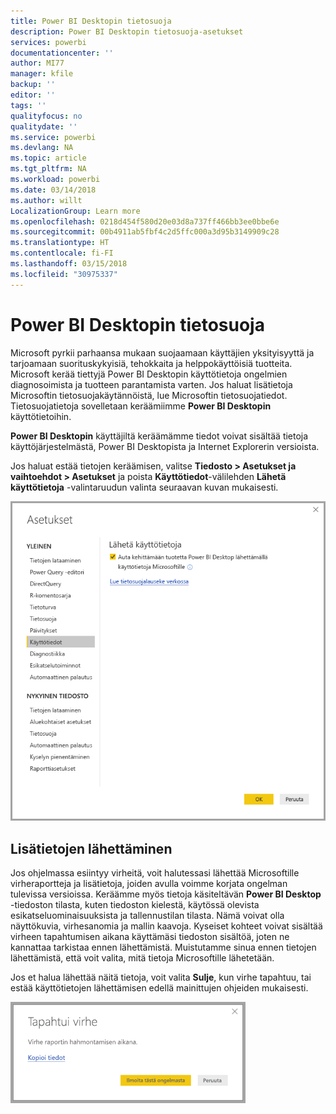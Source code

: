 ```yaml
---
title: Power BI Desktopin tietosuoja
description: Power BI Desktopin tietosuoja-asetukset
services: powerbi
documentationcenter: ''
author: MI77
manager: kfile
backup: ''
editor: ''
tags: ''
qualityfocus: no
qualitydate: ''
ms.service: powerbi
ms.devlang: NA
ms.topic: article
ms.tgt_pltfrm: NA
ms.workload: powerbi
ms.date: 03/14/2018
ms.author: willt
LocalizationGroup: Learn more
ms.openlocfilehash: 0218d454f580d20e03d8a737ff466bb3ee0bbe6e
ms.sourcegitcommit: 00b4911ab5fbf4c2d5ffc000a3d95b3149909c28
ms.translationtype: HT
ms.contentlocale: fi-FI
ms.lasthandoff: 03/15/2018
ms.locfileid: "30975337"
---
```

# <a name="power-bi-desktop-privacy"></a>Power BI Desktopin tietosuoja

Microsoft pyrkii parhaansa mukaan suojaamaan käyttäjien yksityisyyttä ja tarjoamaan suorituskykyisiä, tehokkaita ja helppokäyttöisiä tuotteita. Microsoft kerää tiettyjä Power BI Desktopin käyttötietoja ongelmien diagnosoimista ja tuotteen parantamista varten. Jos haluat lisätietoja Microsoftin tietosuojakäytännöistä, lue Microsoftin tietosuojatiedot. Tietosuojatietoja sovelletaan keräämiimme **Power BI Desktopin** käyttötietoihin.
 
**Power BI Desktopin** käyttäjiltä keräämämme tiedot voivat sisältää tietoja käyttöjärjestelmästä, Power BI Desktopista ja Internet Explorerin versioista. 
 
Jos haluat estää tietojen keräämisen, valitse **Tiedosto > Asetukset ja vaihtoehdot > Asetukset** ja poista **Käyttötiedot**-välilehden **Lähetä käyttötietoja** -valintaruudun valinta seuraavan kuvan mukaisesti.

![Käyttötietojen lähettämisen asetukset](media/desktop-privacy/privacy_01.png)

## <a name="sending-additional-information"></a>Lisätietojen lähettäminen

Jos ohjelmassa esiintyy virheitä, voit halutessasi lähettää Microsoftille virheraportteja ja lisätietoja, joiden avulla voimme korjata ongelman tulevissa versioissa. Keräämme myös tietoja käsiteltävän **Power BI Desktop** -tiedoston tilasta, kuten tiedoston kielestä, käytössä olevista esikatseluominaisuuksista ja tallennustilan tilasta. Nämä voivat olla näyttökuvia, virhesanomia ja mallin kaavoja. Kyseiset kohteet voivat sisältää virheen tapahtumisen aikana käyttämäsi tiedoston sisältöä, joten ne kannattaa tarkistaa ennen lähettämistä. Muistutamme sinua ennen tietojen lähettämistä, että voit valita, mitä tietoja Microsoftille lähetetään.  
 
Jos et halua lähettää näitä tietoja, voit valita **Sulje**, kun virhe tapahtuu, tai estää käyttötietojen lähettämisen edellä mainittujen ohjeiden mukaisesti. 

![Virhevalintaikkuna](media/desktop-privacy/privacy_02.png)
